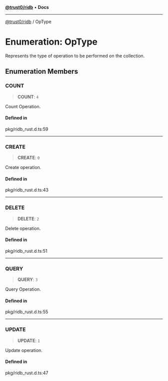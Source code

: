 [**@trust0/ridb**](../README.md) • **Docs**

***

[@trust0/ridb](../README.md) / OpType

# Enumeration: OpType

Represents the type of operation to be performed on the collection.

## Enumeration Members

### COUNT

> **COUNT**: `4`

Count Operation.

#### Defined in

pkg/ridb\_rust.d.ts:59

***

### CREATE

> **CREATE**: `0`

Create operation.

#### Defined in

pkg/ridb\_rust.d.ts:43

***

### DELETE

> **DELETE**: `2`

Delete operation.

#### Defined in

pkg/ridb\_rust.d.ts:51

***

### QUERY

> **QUERY**: `3`

Query Operation.

#### Defined in

pkg/ridb\_rust.d.ts:55

***

### UPDATE

> **UPDATE**: `1`

Update operation.

#### Defined in

pkg/ridb\_rust.d.ts:47
